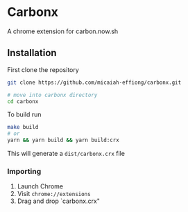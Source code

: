 # Carbonx

A chrome extension for carbon.now.sh

## Installation

First clone the repository

```sh
git clone https://github.com/micaiah-effiong/carbonx.git

# move into carbonx directory
cd carbonx
```

To build run

```sh
make build
# or
yarn && yarn build && yarn build:crx
```

This will generate a `dist/carbonx.crx` file

### Importing

1. Launch Chrome
1. Visit `chrome://extensions`
1. Drag and drop `carbonx.crx"
